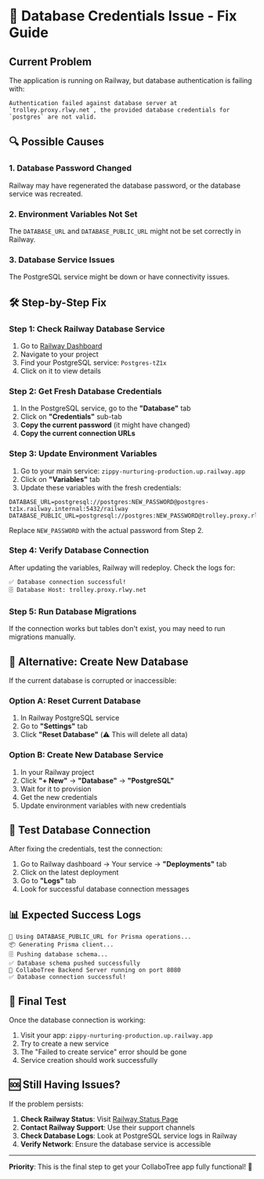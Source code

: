 # 🚨 Database Credentials Issue - Fix Guide

## Current Problem
The application is running on Railway, but database authentication is failing with:
```
Authentication failed against database server at `trolley.proxy.rlwy.net`, the provided database credentials for `postgres` are not valid.
```

## 🔍 Possible Causes

### 1. Database Password Changed
Railway may have regenerated the database password, or the database service was recreated.

### 2. Environment Variables Not Set
The `DATABASE_URL` and `DATABASE_PUBLIC_URL` might not be set correctly in Railway.

### 3. Database Service Issues
The PostgreSQL service might be down or have connectivity issues.

## 🛠️ Step-by-Step Fix

### Step 1: Check Railway Database Service
1. Go to [Railway Dashboard](https://railway.app/dashboard)
2. Navigate to your project
3. Find your PostgreSQL service: `Postgres-tZ1x`
4. Click on it to view details

### Step 2: Get Fresh Database Credentials
1. In the PostgreSQL service, go to the **"Database"** tab
2. Click on **"Credentials"** sub-tab
3. **Copy the current password** (it might have changed)
4. **Copy the current connection URLs**

### Step 3: Update Environment Variables
1. Go to your main service: `zippy-nurturing-production.up.railway.app`
2. Click on **"Variables"** tab
3. Update these variables with the fresh credentials:

```
DATABASE_URL=postgresql://postgres:NEW_PASSWORD@postgres-tz1x.railway.internal:5432/railway
DATABASE_PUBLIC_URL=postgresql://postgres:NEW_PASSWORD@trolley.proxy.rlwy.net:50892/railway
```

Replace `NEW_PASSWORD` with the actual password from Step 2.

### Step 4: Verify Database Connection
After updating the variables, Railway will redeploy. Check the logs for:
```
✅ Database connection successful!
🗄️ Database Host: trolley.proxy.rlwy.net
```

### Step 5: Run Database Migrations
If the connection works but tables don't exist, you may need to run migrations manually.

## 🔧 Alternative: Create New Database

If the current database is corrupted or inaccessible:

### Option A: Reset Current Database
1. In Railway PostgreSQL service
2. Go to **"Settings"** tab
3. Click **"Reset Database"** (⚠️ This will delete all data)

### Option B: Create New Database Service
1. In your Railway project
2. Click **"+ New"** → **"Database"** → **"PostgreSQL"**
3. Wait for it to provision
4. Get the new credentials
5. Update environment variables with new credentials

## 🧪 Test Database Connection

After fixing the credentials, test the connection:

1. Go to Railway dashboard → Your service → **"Deployments"** tab
2. Click on the latest deployment
3. Go to **"Logs"** tab
4. Look for successful database connection messages

## 📊 Expected Success Logs

```
🔄 Using DATABASE_PUBLIC_URL for Prisma operations...
📦 Generating Prisma client...
🗄️ Pushing database schema...
✅ Database schema pushed successfully
🚀 CollaboTree Backend Server running on port 8080
✅ Database connection successful!
```

## 🎯 Final Test

Once the database connection is working:
1. Visit your app: `zippy-nurturing-production.up.railway.app`
2. Try to create a new service
3. The "Failed to create service" error should be gone
4. Service creation should work successfully

## 🆘 Still Having Issues?

If the problem persists:
1. **Check Railway Status**: Visit [Railway Status Page](https://status.railway.app/)
2. **Contact Railway Support**: Use their support channels
3. **Check Database Logs**: Look at PostgreSQL service logs in Railway
4. **Verify Network**: Ensure the database service is accessible

---
**Priority**: This is the final step to get your CollaboTree app fully functional! 🚀




